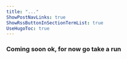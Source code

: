 ```yaml
---
title: "..."
ShowPostNavLinks: true
ShowRssButtonInSectionTermList: true
UseHugoToc: true
---
```


### Coming soon ok, for now go take a run

